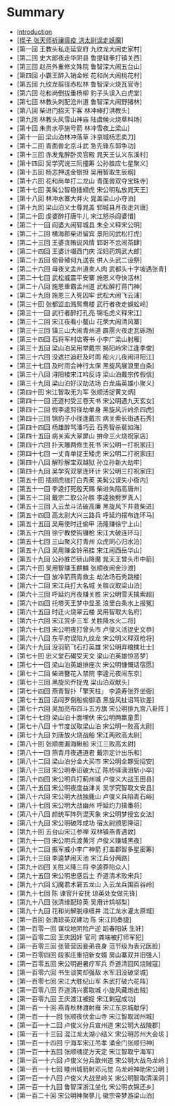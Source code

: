 # Summary

* [Introduction](README.md)
* [[楔子 张天师祈禳瘟疫 洪太尉误走妖魔]](xie_zi_zhang_tian_shi_qi_rang_wen_yi_hong_tai_wei_wu_zou_yao_9b545d.md)
* [第一回 王教头私走延安府 九纹龙大闹史家村]
* [第二回 史大郎夜走华阴县 鲁提辖拳打镇关西]
* [第三回 赵员外重修文殊院 鲁智深大闹五台山]
* [第四回 小霸王醉入销金帐 花和尚大闹桃花村]
* [第五回 九纹龙翦径赤松林 鲁智深火烧瓦官寺]
* [第六回 花和尚倒拔垂杨柳 豹子头误入白虎堂]
* [第七回 林教头刺配沧州道 鲁智深大闹野猪林]
* [第八回 柴进门招天下客 林冲棒打洪教头]
* [第九回 林教头风雪山神庙 陆虞候火烧草料场]
* [第十回 朱贵水亭施号箭 林冲雪夜上梁山]
* [第十一回 梁山泊林冲落草 汴京城杨志卖刀]
* [第十二回 青面兽北京斗武 急先锋东郭争功]
* [第十三回 赤发鬼醉卧灵官殿 晁天王认义东溪村]
* [第十四回 吴学究说三阮撞筹 公孙胜应七星聚义]
* [第十五回 杨志押送金银担 吴用智取生辰纲]
* [第十六回 花和尚单打二龙山 青面兽双夺宝珠寺]
* [第十七回 美髯公智稳插翅虎 宋公明私放晁天王]
* [第十八回 林冲水寨大并火 晁盖梁山小夺泊]
* [第十九回 梁山泊义士尊晁盖 郓城县月夜走刘唐]
* [第二十回 虔婆醉打唐牛儿 宋江怒杀阎婆惜]
* [第二十一回 阎婆大闹郓城县 朱仝义释宋公明]
* [第二十二回 横海郡柴进留宾 景阳冈武松打虎]
* [第二十三回 王婆贪贿说风情 郓哥不忿闹茶肆]
* [第二十四回 王婆计啜西门庆 淫妇药鸩武大郎]
* [第二十五回 偷骨殖何九送丧 供人头武二设祭]
* [第二十六回 母夜叉孟州道卖人肉 武都头十字坡遇张青]
* [第二十七回 武松威震平安寨 施恩义夺快活林]
* [第二十八回 施恩重霸孟州道 武松醉打蒋门神]
* [第二十九回 施恩三入死囚牢 武松大闹飞云浦]
* [第三十回 张都监血溅鸳鸯楼 武行者夜走蜈蚣岭]
* [第三十一回 武行者醉打孔亮 锦毛虎义释宋江]
* [第三十二回 宋江夜看小鳌山 花荣大闹清风寨]
* [第三十三回 镇三山大闹青州道 霹雳火夜走瓦砾场]
* [第三十四回 石将军村店寄书 小李广梁山射雁]
* [第三十五回 梁山泊吴用举戴宗 揭阳岭宋江逢李俊]
* [第三十六回 没遮拦追赶及时雨 船火儿夜闹浔阳江]
* [第三十七回 及时雨会神行太保 黑旋风展浪里白条]
* [第三十八回 浔阳楼宋江吟反诗 梁山泊戴宗传假信]
* [第三十九回 梁山泊好汉劫法场 白龙庙英雄小聚义]
* [第四十回 宋江智取无为军 张顺活捉黄文炳]
* [第四十一回 还道村受三卷天书 宋公明遇九天玄女]
* [第四十二回 假李逵剪径劫单身 黑旋风沂岭杀四虎]
* [第四十三回 锦豹子小径逢戴宗 病关索长街遇石秀]
* [第四十四回 杨雄醉骂潘巧云 石秀智杀裴如海]
* [第四十五回 病关索大翠屏山 拚命三火烧祝家店]
* [第四十六回 扑天雕两修生死书 宋公明一打祝家庄]
* [第四十七回 一丈青单捉王矮虎 宋公明二打祝家庄]
* [第四十八回 解珍解宝双越狱 孙立孙新大劫牢]
* [第四十九回 吴学究双掌连环计 宋公明三打祝家庄]
* [第五十回 插翅虎枷打白秀英 美髯公误失小衙内]
* [第五十一回 李逵打死殷天赐 柴进失陷高唐州]
* [第五十二回 戴宗二取公孙胜 李逵独劈罗真人]
* [第五十三回 入云龙斗法破高廉 黑旋风下井救柴进]
* [第五十四回 高太尉大兴三路兵 呼延灼摆布连环马]
* [第五十五回 吴用使时迁偷甲 汤隆赚徐宁上山]
* [第五十六回 徐宁教使钩镰枪 宋江大破连环马]
* [第五十七回 三山聚义打青州 众虎同心归水泊]
* [第五十八回 吴用赚金铃吊挂 宋江闹西岳华山]
* [第五十九回 公孙胜芒砀山降魔 晁天王曾头市中箭]
* [第六十回 吴用智赚玉麒麟 张顺夜闹金沙渡]
* [第六十一回 放冷箭燕青救主 劫法场石秀跳楼]
* [第六十二回 宋江兵打大名城 关胜议取梁山泊]
* [第六十三回 呼延灼月夜赚关胜 宋公明雪天擒索超]
* [第六十四回 托塔天王梦中显圣 浪里白条水上报冤]
* [第六十五回 时迁火烧翠云楼 吴用智取大名府]
* [第六十六回 宋江赏步三军 关胜降水火二将]
* [第六十七回 宋公明夜打曾头市 卢俊义活捉史文恭]
* [第六十八回 东平府误陷九纹龙 宋公明义释双枪将]
* [第六十九回 没羽箭飞石打英雄 宋公明弃粮擒壮士]
* [第七十回 忠义堂石碣受天文 梁山泊英雄惊恶梦]
* [第七十一回 梁山泊英雄排座次 宋公明慷慨话宿愿]
* [第七十二回 柴进簪花入禁院 李逵元夜闹东京]
* [第七十三回 黑旋风乔捉鬼 梁山泊双献头]
* [第七十四回 燕青智扑「擎天柱」 李逵寿张乔坐衙]
* [第七十五回 活阎罗倒船偷御酒 黑旋风扯诏骂钦差]
* [第七十六回 吴加亮布四斗五方旗 宋公明排九宫八卦阵 ]
* [第七十七回 梁山泊十面埋伏 宋公明两赢童贯]
* [第七十八回 十节度议取梁山泊 宋公明一败高太尉]
* [第七十九回 刘唐放火烧战船 宋江两败高太尉]
* [第八十回 张顺凿漏海鳅船 宋江三败高太尉]
* [第八十一回 燕青月夜遇道君 戴宗定计出乐和]
* [第八十二回 梁山泊分金大买市 宋公明全夥受招安]
* [第八十三回 宋公明奉诏破大辽 陈桥驿滴泪斩小卒]
* [第八十四回 宋公明兵打蓟州城 卢俊义大战玉田县]
* [第八十五回 宋公明夜度益津关 吴学究智取文安县]
* [第八十六回 宋公明大战独鹿山 卢俊义兵陷青石峪]
* [第八十七回 宋公明大战幽州 呼延灼力擒番将]
* [第八十八回 颜统军阵列混天象 宋公明梦授玄女法]
* [第八十九回 宋公明破阵成功 宿太尉颁恩降诏]
* [第九十回 五台山宋江参禅 双林镇燕青遇故]
* [第九十一回 宋公明兵渡黄河 卢俊义赚城黑夜]
* [第九十二回 振军威小李广神箭 打盖郡智多星密筹]
* [第九十三回 李逵梦闹天池 宋江兵分两路]
* [第九十四回 关胜义降三将 李逵莽陷众人]
* [第九十五回 宋公明忠感后土 乔道清术败宋兵]
* [第九十六回 幻魔君术窘五龙山 入云龙兵围百谷岭]
* [第九十七回 陈 谏官升安抚 琼英处女做先锋]
* [第九十八回 张清缘配琼英 吴用计鸩邬梨]
* [第九十九回 花和尚解脱缘缠井 混江龙水灌太原城]
* [第一百回 张清琼英双建功 陈 宋江同奏捷]
* [第一百零一回 谋坟地阴险产逆 蹈春阳妖 生奸]
* [第一百零二回 王庆因奸 官司 龚端被打师军犯]
* [第一百零三回 张管营因妾弟丧身 范节级为表兄医脸]
* [第一百零四回 段家庄重招新女婿 房山寨双并旧强人]
* [第一百零五回 宋公明避暑疗军兵 乔道清回风烧贼寇]
* [第一百零六回 书生谈笑却强敌 水军汨没破坚城]
* [第一百零七回 宋江大胜纪山军 朱武打破六花阵]
* [第一百零八回 乔道清兴雾取城 小旋风藏炮击贼]
* [第一百零九回 王庆渡江被捉 宋江剿寇成功]
* [第一百一十回 燕青秋林渡射雁 宋江东京城献俘]
* [第一百一十一回 张顺夜伏金山寺 宋江智取润州城]
* [第一百一十二回 卢俊义分兵宣州道 宋公明大战陵郡]
* [第一百一十三回 混江龙太湖小结义 宋公明苏州大会垓 ]
* [第一百一十四回 宁海军宋江吊孝 涌金门张顺归神]
* [第一百一十五回 张顺魂捉方天定 宋江智取宁海军]
* [第一百一十六回 卢俊义分兵歙州道 宋公明大战乌龙岭 ]
* [第一百一十七回 睦州城箭射邓元觉 乌龙岭神助宋公明 ]
* [第一百一十八回 卢俊义大战昱岭关 宋公明智取清溪洞 ]
* [第一百一十九回 鲁智深浙江坐化 宋公明衣锦还乡]
* [第一百二十回 宋公明神聚蓼儿 徽宗帝梦游梁山泊]

